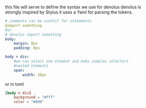 this file will serve to define the syntax we use for denolus
denolus is strongly inspired by Stylus
it uses a Yaml for parsing the tokens.

```yaml
# comments can be usefull for statements
@import something
#or
# denolus import something
body:
    margin: 0px
    padding: 0px

body > div:
    #we can select one element and make complex selectors
    #nested elements
    span:
        width: 10px
```

or in toml

```toml
[body > div]
    background = "#fff"
    color = "#000"
```